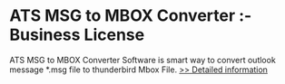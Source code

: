 # ATS MSG to MBOX Converter :- Business License
ATS MSG to MBOX Converter Software is smart way to convert outlook message *.msg file to thunderbird Mbox File.
[>> Detailed information](https://secure.shareit.com/shareit/product.html?productid=300778889&affiliateid=200057808)